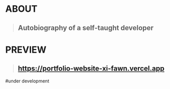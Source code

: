 # ABOUT
> ## Autobiography of a self-taught developer
# PREVIEW
> ## https://portfolio-website-xi-fawn.vercel.app 
#under development
